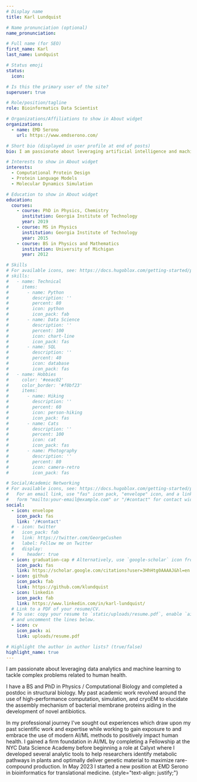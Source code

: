 ```yaml
---
# Display name
title: Karl Lundquist

# Name pronunciation (optional)
name_pronunciation: 

# Full name (for SEO)
first_name: Karl
last_name: Lundquist

# Status emoji
status:
  icon:

# Is this the primary user of the site?
superuser: true

# Role/position/tagline
role: Bioinformatics Data Scientist

# Organizations/Affiliations to show in About widget
organizations:
  - name: EMD Serono
    url: https://www.emdserono.com/

# Short bio (displayed in user profile at end of posts)
bio: I am passionate about leveraging artificial intelligence and machine learning to tackle complex problems related to human health.

# Interests to show in About widget
interests:
  - Computational Protein Design
  - Protein Language Models
  - Molecular Dynamics Simulation

# Education to show in About widget
education:
  courses:
    - course: PhD in Physics, Chemistry
      institution: Georgia Institute of Technology
      year: 2019
    - course: MS in Physics
      institution: Georgia Institute of Technology
      year: 2015
    - course: BS in Physics and Mathematics
      institution: University of Michigan
      year: 2012

# Skills
# For available icons, see: https://docs.hugoblox.com/getting-started/page-builder/#icons
# skills:
#   - name: Technical
#     items:
#       - name: Python
#         description: ''
#         percent: 80
#         icon: python
#         icon_pack: fab
#       - name: Data Science
#         description: ''
#         percent: 100
#         icon: chart-line
#         icon_pack: fas
#       - name: SQL
#         description: ''
#         percent: 40
#         icon: database
#         icon_pack: fas
#   - name: Hobbies
#     color: '#eeac02'
#     color_border: '#f0bf23'
#     items:
#       - name: Hiking
#         description: ''
#         percent: 60
#         icon: person-hiking
#         icon_pack: fas
#       - name: Cats
#         description: ''
#         percent: 100
#         icon: cat
#         icon_pack: fas
#       - name: Photography
#         description: ''
#         percent: 80
#         icon: camera-retro
#         icon_pack: fas

# Social/Academic Networking
# For available icons, see: https://docs.hugoblox.com/getting-started/page-builder/#icons
#   For an email link, use "fas" icon pack, "envelope" icon, and a link in the
#   form "mailto:your-email@example.com" or "/#contact" for contact widget.
social:
  - icon: envelope
    icon_pack: fas
    link: '/#contact'
  # - icon: twitter
  #   icon_pack: fab
  #   link: https://twitter.com/GeorgeCushen
  #   label: Follow me on Twitter
  #   display:
  #     header: true
  - icon: graduation-cap # Alternatively, use `google-scholar` icon from `ai` icon pack
    icon_pack: fas
    link: https://scholar.google.com/citations?user=3HhHtg0AAAAJ&hl=en
  - icon: github
    icon_pack: fab
    link: https://github.com/klundquist
  - icon: linkedin
    icon_pack: fab
    link: https://www.linkedin.com/in/karl-lundquist/
  # Link to a PDF of your resume/CV.
  # To use: copy your resume to `static/uploads/resume.pdf`, enable `ai` icons in `params.yaml`,
  # and uncomment the lines below.
  - icon: cv
    icon_pack: ai
    link: uploads/resume.pdf

# Highlight the author in author lists? (true/false)
highlight_name: true
---
```


I am passionate about leveraging data analytics and machine learning to tackle complex problems related to human health.

I have a BS and PhD in Physics / Computational Biology and completed a postdoc in structural biology. My past academic work revolved around the use of high-performance computation, simulation, and cryoEM to elucidate the assembly mechanism of bacterial membrane proteins aiding in the development of novel antibiotics. 

In my professional journey I've sought out experiences which draw upon my past scientific work and expertise while working to gain exposure to and embrace the use of modern AI/ML methods to positively impact human health. I gained a firm foundation in AI/ML by completing a Fellowship at the NYC Data Science Academy before beginning a role at Calyxt where I developed several analytic tools to help researchers identify metabolic pathways in plants and optimally deliver genetic material to maximize rare-compound production. In May 2023 I started a new position at EMD Serono in bioinformatics for translational medicine.
{style="text-align: justify;"}
